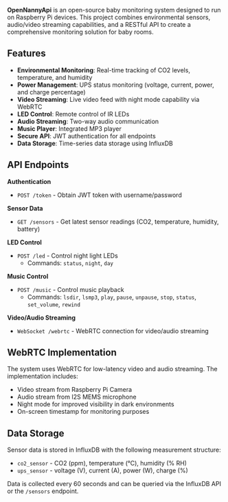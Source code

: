 **OpenNannyApi** is an open-source baby monitoring system designed to run on Raspberry Pi devices. This project combines environmental sensors, audio/video streaming capabilities, and a RESTful API to create a comprehensive monitoring solution for baby rooms.

## Features
- **Environmental Monitoring**: Real-time tracking of CO2 levels, temperature, and humidity
- **Power Management**: UPS status monitoring (voltage, current, power, and charge percentage)
- **Video Streaming**: Live video feed with night mode capability via WebRTC
- **LED Control**: Remote control of IR LEDs
- **Audio Streaming**: Two-way audio communication
- **Music Player**: Integrated MP3 player
- **Secure API**: JWT authentication for all endpoints
- **Data Storage**: Time-series data storage using InfluxDB



## API Endpoints

**Authentication**
- `POST /token` - Obtain JWT token with username/password

**Sensor Data**
- `GET /sensors` - Get latest sensor readings (CO2, temperature, humidity, battery)

**LED Control**
- `POST /led` - Control night light LEDs
  - Commands: `status`, `night`, `day`

**Music Control**
- `POST /music` - Control music playback
  - Commands: `lsdir`, `lsmp3`, `play`, `pause`, `unpause`, `stop`, `status`, `set_volume`, `rewind`

**Video/Audio Streaming**
- `WebSocket /webrtc` - WebRTC connection for video/audio streaming

## WebRTC Implementation

The system uses WebRTC for low-latency video and audio streaming. The implementation includes:
- Video stream from Raspberry Pi Camera
- Audio stream from I2S MEMS microphone
- Night mode for improved visibility in dark environments
- On-screen timestamp for monitoring purposes

## Data Storage

Sensor data is stored in InfluxDB with the following measurement structure:
- `co2_sensor` - CO2 (ppm), temperature (°C), humidity (% RH)
- `ups_sensor` - voltage (V), current (A), power (W), charge (%)

Data is collected every 60 seconds and can be queried via the InfluxDB API or the `/sensors` endpoint.


